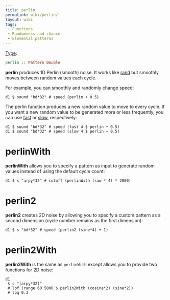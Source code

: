 ```yaml
---
title: perlin
permalink: wiki/perlin/
layout: wiki
tags:
 - Functions
 - Randomness and chance
 - Elemental patterns
---
```


[Type](/wiki/Type_signature "wikilink"):

``` haskell
perlin :: Pattern Double 
```

**perlin** produces 1D Perlin (smooth) noise. It works like
[rand](rand "wikilink") but smoothly moves between random values each
cycle.

For example, you can smoothly and randomly change speed:

    d1 $ sound "bd*32" # speed (perlin + 0.5)

The perlin function produces a new random value to move to every cycle.
If you want a new random value to be generated more or less frequently,
you can use [fast](fast "wikilink") or [slow](slow "wikilink"),
respectively:

    d1 $ sound "bd*32" # speed (fast 4 $ perlin + 0.5)
    d1 $ sound "bd*32" # speed (slow 4 $ perlin + 0.5)

# perlinWith

**perlinWith** allows you to specify a pattern as input to generate
random values instead of using the default cycle count:

    d1 $ s "arpy*32" # cutoff (perlinWith (saw * 4) * 2000)

# perlin2

**perlin2** creates 2D noise by allowing you to specify a custom pattern
as a second dimension (cycle number remains as the first dimension):

    d1 $ s "bd*32" # speed (perlin2 (sine*4) + 1)

# perlin2With

**perlin2With** is the same as `perlinWith` except allows you to provide
two functions for 2D noise:

    d1
     $ s "[arpy*32]"
     # lpf (range 60 5000 $ perlin2With (cosine*2) (sine*2))
     # lpq 0.3
